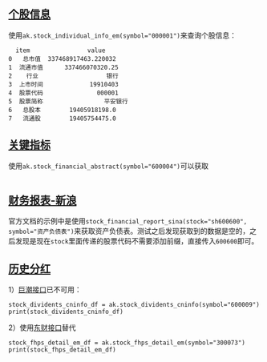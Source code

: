 ## [个股信息](https://www.akshare.xyz/data/stock/stock.html#id8)

使用`ak.stock_individual_info_em(symbol="000001")`来查询个股信息：

```
  item                value
0   总市值  337468917463.220032
1  流通市值      337466070320.25
2    行业                   银行
3  上市时间             19910403
4  股票代码               000001
5  股票简称                 平安银行
6   总股本        19405918198.0
7   流通股        19405754475.0
```

## [关键指标](https://www.akshare.xyz/data/stock/stock.html#id182)

使用`ak.stock_financial_abstract(symbol="600004")`可以获取

```

```

## [财务报表-新浪](https://www.akshare.xyz/data/stock/stock.html#id171)

官方文档的示例中是使用`stock_financial_report_sina(stock="sh600600", symbol="资产负债表")`来获取资产负债表。测试之后发现获取到的数据是空的，之后发现是现在`stock`里面传递的股票代码不需要添加前缀，直接传入`600600`即可。


## [历史分红]()

1）[巨潮接口](https://www.akshare.xyz/data/stock/stock.html#id202)已不可用：

```
stock_dividents_cninfo_df = ak.stock_dividents_cninfo(symbol="600009")
print(stock_dividents_cninfo_df)
```

2）使用[东财接口](https://akshare.akfamily.xyz/data/stock/stock.html#id152)替代

```
stock_fhps_detail_em_df = ak.stock_fhps_detail_em(symbol="300073")
print(stock_fhps_detail_em_df)
```